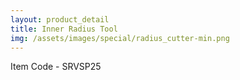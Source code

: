 ```yaml
---
layout: product_detail
title: Inner Radius Tool
img: /assets/images/special/radius_cutter-min.png
---
```

Item Code - SRVSP25